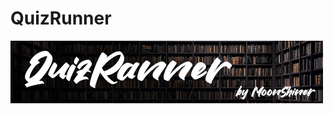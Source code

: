 # QuizRunner
![logo v2](https://github.com/MoonShinerYe/QuizNormal/blob/main/images/logo%20v22.jpg)


